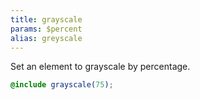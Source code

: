 ```yaml
---
title: grayscale
params: $percent
alias: greyscale
---
```


Set an element to grayscale by percentage.

```scss
@include grayscale(75);
```